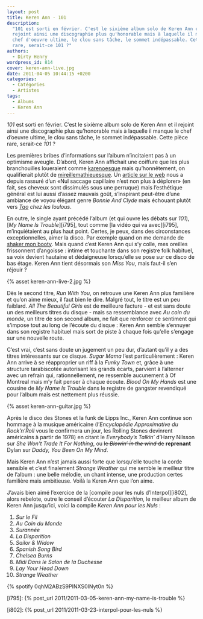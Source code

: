 ```yaml
---
layout: post
title: Keren Ann - 101
description:
  "101 est sorti en février. C'est le sixième album solo de Keren Ann et il
  rejoint ainsi une discographie plus qu'honorable mais à laquelle il manque le
  chef d'oeuvre ultime, le clou sans tâche, le sommet indépassable. Cette pièce
  rare, serait-ce 101 ?"
authors:
  - Dirty Henry
wordpress_id: 814
cover: keren-ann-live.jpg
date: 2011-04-05 10:44:15 +0200
categories:
  - Catégories
  - Artistes
tags:
  - Albums
  - Keren Ann
---
```


_101_ est sorti en février. C’est le sixième album solo de Keren Ann et il
rejoint ainsi une discographie plus qu’honorable mais à laquelle il manque le
chef d’oeuvre ultime, le clou sans tâche, le sommet indépassable. Cette pièce
rare, serait-ce *101* ?

Les premières bribes d’informations sur l’album n’incitaient pas à un optimisme
aveugle. D’abord, Keren Ann affichait une coiffure que les plus branchouilles
loueraient comme [karenoesque](http://www.google.fr/images?q=karen+o) mais
qu’honnêtement, on qualifierait plutôt de
[mireillemathieuesque](http://www.google.fr/images?q=mireille+mathieu). Un
[article sur le web](http://next.liberation.fr/culture/01012323991-keren-ann-sacre-numero)
nous a depuis rassuré d’un «Nul saccage capillaire n’est non plus à déplorer»
(en fait, ses cheveux sont dissimulés sous une perruque) mais l’esthétique
général est lui aussi d’assez mauvais goût, s’inspirant peut-être d’une ambiance
de voyou élégant genre _Bonnie And Clyde_ mais échouant plutôt vers
_[Tao](http://www.google.fr/images?q=tao+cit%C3%A9s+d%27or) chez les loulous_.

En outre, le single ayant précédé l’album (et qui ouvre les débats sur _101_),
[_My Name Is Trouble_][i795], tout comme [la vidéo qui va avec][i795],
m’inquiétaient au plus haut point. Certes, je peux, dans des circonstances
exceptionnelles, aimer la disco. Par exemple quand on me demande de
[shaker mon booty](http://www.youtube.com/watch?v=Kb2_eo9lBCY). Mais quand c’est
Keren Ann qui s’y colle, mes oreilles frissonnent d’angoisse : intime et
touchante dans son registre folk habituel, sa voix devient hautaine et
dédaigneuse lorsqu’elle se pose sur ce disco de bas étage. Keren Ann tient
désormais son _Miss You_, mais faut-il s’en réjouir ?

{% asset keren-ann-live-2.jpg %}

Dès le second titre, _Run With You_, on retrouve une Keren Ann plus familière et
qu’on aime mieux, il faut bien le dire. Malgré tout, le titre est un peu
faiblard. _All The Beautiful Girls_ est de meilleure facture - et est sans doute
un des meilleurs titres du disque - mais sa ressemblance avec _Au coin du
monde_, un titre de son second album, ne fait que renforcer ce sentiment qui
s’impose tout au long de l’écoute du disque : Keren Ann semble s’ennuyer dans
son registre habituel mais sort de piste à chaque fois qu’elle s’engage sur une
nouvelle route.

C’est vrai, c’est sans doute un jugement un peu dur, d’autant qu’il y a des
titres intéressants sur ce disque. _Sugar Mama_ l’est particulièrement : Keren
Ann arrive à se réapproprier un riff à la _Funky Town_ et, grâce à une structure
tarabiscotée autorisant les grands écarts, parvient à l’alterner avec un refrain
qui, rationnellement, ne ressemble aucunement à Of Montreal mais m’y fait penser
à chaque écoute. _Blood On My Hands_ est une cousine de _My Name Is Trouble_
dans le registre de gangster revendiqué pour l’album mais est nettement plus
réussie.

{% asset keren-ann-guitar.jpg %}

Après le disco des Stones et la funk de Lipps Inc., Keren Ann continue son
hommage à la musique américaine (l’_Encyclopédie Approximative du Rock’n’Roll_
vous le confirmera un jour, les Rolling Stones devinrent américains à partir
de 1978) en citant le _Everybody’s Talkin’_ d’Harry Nilsson sur _She Won’t Trade
It For Nothing_, ou <strike>le _Blowin’ in the wind_ de</strike> **reprenant**
Dylan sur _Daddy, You Been On My Mind_.

Mais Keren Ann n’est jamais aussi forte que lorsqu’elle touche la corde sensible
et c’est finalement _Strange Weather_ qui me semble le meilleur titre de
l’album : une belle mélodie, un chant intense, une production certes familière
mais ambitieuse. Voilà la Keren Ann que l’on aime.

J’avais bien aimé l’exercice de la [compile pour les nuls d’Interpol][i802],
alors rebelote, outre le conseil d’écouter _La Disparition_, le meilleur album
de Keren Ann jusqu’ici, voici la compile *Keren Ann pour les Nuls* :

1. _Sur le Fil_
1. _Au Coin du Monde_
1. _Surannée_
1. _La Disparition_
1. _Sailor & Widow_
1. _Spanish Song Bird_
1. _Chelsea Burns_
1. _Midi Dans le Salon de la Duchesse_
1. _Lay Your Head Down_
1. _Strange Weather_

{% spotify 0qhM2ABzS9PINXS0INyt0n %}

[i795]: {% post_url 2011/2011-03-05-keren-ann-my-name-is-trouble %}

[i802]: {% post_url 2011/2011-03-23-interpol-pour-les-nuls %}
